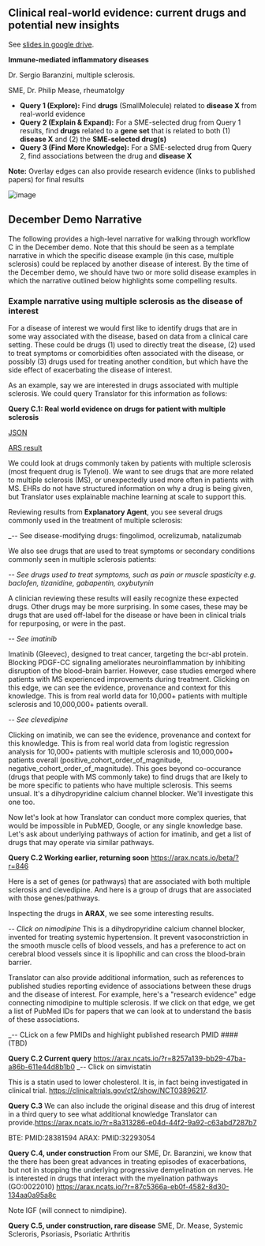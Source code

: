 ## Clinical real-world evidence: current drugs and potential new insights
See [slides in google drive](https://drive.google.com/drive/folders/1gQC9RhE6jxPWRHm7fMf4MPW3ewq-LH0i).

**Immune-mediated inflammatory diseases**

Dr. Sergio Baranzini, multiple sclerosis.

SME, Dr. Philip Mease, rheumatolgy

- **Query 1 (Explore):** Find **drugs** (SmallMolecule) related to **disease X** from real-world evidence
- **Query 2 (Explain & Expand):** For a SME-selected drug from Query 1 results, find **drugs** related to a **gene set** that is related to both (1) **disease X** and (2) the **SME-selected drug(s)**
- **Query 3 (Find More Knowledge):** For a SME-selected drug from Query 2, find associations between the drug and **disease X**

**Note:** Overlay edges can also provide research evidence (links to published papers) for final results

![image](https://user-images.githubusercontent.com/18222763/130814236-7721958b-6896-4b4c-92a9-517169b0202c.png)

## December Demo Narrative

The following provides a high-level narrative for walking through workflow C in the December demo. Note that this should be seen as a template narrative in which the specific disease example (in this case, multiple sclerosis) could be replaced by another disease of interest. By the time of the December demo, we should have two or more solid disease examples in which the narrative outlined below highlights some compelling results.

### Example narrative using multiple sclerosis as the disease of interest

For a disease of interest we would first like to identify drugs that are in some way associated with the disease, based on data from a clinical care setting. These could be drugs (1) used to directly treat the disease, (2) used to treat symptoms or comorbidities often associated with the disease, or possibly (3) drugs used for treating another condition, but which have the side effect of exacerbating the disease of interest.

As an example, say we are interested in drugs associated with multiple sclerosis. We could query Translator for this information as follows:

**Query C.1: Real world evidence on drugs for patient with multiple sclerosis**

[JSON](https://github.com/NCATSTranslator/minihackathons/blob/main/2021-12_demo/workflowC/C.1a_SmallMolecule_real_world_evidence_MultSclerosis.json)

[ARS result](https://arax.ncats.io/?r=f87a7926-50ab-4c5d-b021-9acdece57c47)

We could look at drugs commonly taken by patients with multiple sclerosis (most frequent drug is Tylenol). We want to see drugs that are more related to multiple sclerosis (MS), or unexpectedly used more often in patients with MS. EHRs do not have structured information on why a drug is being given, but Translator uses explainable machine learning at scale to support this.

Reviewing results from **Explanatory Agent**, you see several drugs commonly used in the treatment of multiple sclerosis:
   
 _-- See  disease-modifying drugs: fingolimod, ocrelizumab, natalizumab

We also see drugs that are used to treat symptoms or secondary conditions commonly seen in multiple sclerosis patients:

_-- See drugs used to treat symptoms, such as pain or muscle spasticity e.g. baclofen, tizanidine, gabapentin, oxybutynin_
    
A clinician reviewing these results will easily recognize these expected drugs. Other drugs may be more surprising. In some cases, these may be drugs that are used off-label for the disease or have been in clinical trials for repurposing, or were in the past.
 
_-- See imatinib_

Imatinib (Gleevec), designed to treat cancer, targeting the bcr-abl protein. Blocking PDGF-CC signaling ameliorates neuroinflammation by inhibiting disruption of the blood–brain barrier. However, case studies emerged where patients with MS experienced improvements during treatment. Clicking on this edge, we can see the evidence, provenance and context for this knowledge. This is from real world data for 10,000+ patients with multiple sclerosis and 10,000,000+ patients overall.

_-- See clevedipine_

Clicking on imatinib, we can see the evidence, provenance and context for this knowledge. This is from real world data from logistic regression analysis for 10,000+ patients with multiple sclerosis and 10,000,000+ patients overall (positive_cohort_order_of_magnitude, negative_cohort_order_of_magnitude). This goes beyond co-occurance (drugs that people with MS commonly take) to find drugs that are likely to be more specific to patients who have multiple sclerosis. This seems unsual. It's a dihydropyridine calcium channel blocker. We'll investigate this one too.

Now let's look at how Translator can conduct more complex queries, that would be impossible in PubMED, Google, or any single knowledge base. Let's ask about underlying pathways of action for imatinib, and get a list of drugs that may operate via similar pathways.

**Query C.2 Working earlier, returning soon**
 https://arax.ncats.io/beta/?r=846

Here is a set of genes (or pathways) that are associated with both multiple sclerosis and clevedipine. And here is a group of drugs that are associated with those genes/pathways.

Inspecting the drugs in **ARAX**, we see some interesting results.

_-- Click on nimodipine_
This is a dihydropyridine calcium channel blocker, invented for treating systemic hypertension. It prevent vasoconstriction in the smooth muscle cells of blood vessels, and has a preference to act on cerebral blood vessels since it is lipophilic and can cross the blood-brain barrier.

Translator can also provide additional information, such as references to published studies reporting evidence of associations between these drugs and the disease of interest. For example, here's a "research evidence" edge connecting nimodipine to multiple sclerosis. If we click on that edge, we get a list of PubMed IDs for papers that we can look at to understand the basis of these associations.

_-- CLick on a few PMIDs and highlight published research PMID #### (TBD)

**Query C.2 Current query**
https://arax.ncats.io/?r=8257a139-bb29-47ba-a86b-611e44d8b1b0
_-- Click on simvistatin

This is a statin used to lower cholesterol. It is, in fact being investigated in clinical trial. https://clinicaltrials.gov/ct2/show/NCT03896217.

**Query C.3**
We can also include the original disease and this drug of interest in a third query to see what additional knowledge Translator can provide.https://arax.ncats.io/?r=8a313286-e04d-44f2-9a92-c63abd7287b7

BTE: PMID:28381594
ARAX: PMID:32293054

**Query C.4, under construction**
From our SME, Dr.  Baranzini, we know that the there has been great advances in treating episodes of exacerbations, but not in stopping the underlying progressive demyelination on nerves. He is interested in drugs that interact with the myelination pathways (GO:0022010)
https://arax.ncats.io/?r=87c5366a-eb0f-4582-8d30-134aa0a95a8c

Note IGF (will connect to nimdipine).

**Query C.5, under construction, rare disease**
SME, Dr. Mease, Systemic Scleroris, Psoriasis, Psoriatic Arthritis

